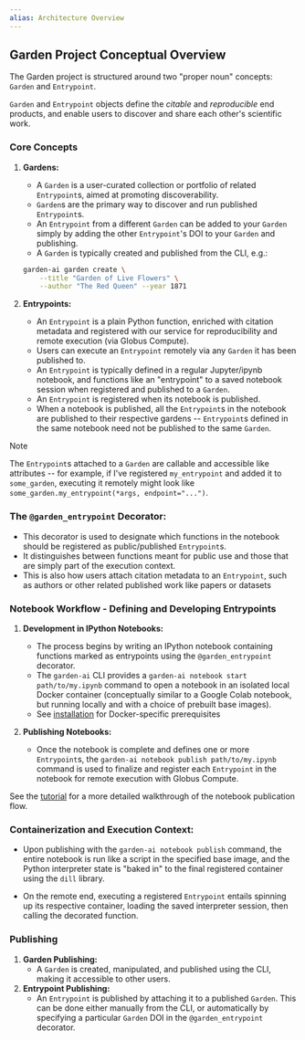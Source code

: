```yaml
---
alias: Architecture Overview
---
```

## Garden Project Conceptual Overview

The Garden project is structured around two "proper noun" concepts: `Garden` and `Entrypoint`.

`Garden` and `Entrypoint` objects define the *citable* and *reproducible* end products, and enable users to discover and share each other's scientific work.
### Core Concepts
1. **Gardens:**

    - A `Garden` is a user-curated collection or portfolio of related `Entrypoint`s, aimed at promoting discoverability.
    - `Garden`s are the primary way to discover and run published `Entrypoint`s.
    - An `Entrypoint` from a different `Garden` can be added to your `Garden` simply by adding the other `Entrypoint`'s DOI to your `Garden` and publishing.
    - A `Garden` is typically created and published from the CLI, e.g.:
    ```bash
	garden-ai garden create \
		--title "Garden of Live Flowers" \
		--author "The Red Queen" --year 1871
	```

2. **Entrypoints:**

    - An `Entrypoint` is a plain Python function, enriched with citation metadata and registered with our service for reproducibility and remote execution (via Globus Compute).
    - Users can execute an `Entrypoint` remotely via any `Garden` it has been published to.
    - An `Entrypoint` is typically defined in a regular Jupyter/ipynb notebook, and functions like an "entrypoint" to a saved notebook session when registered and published to a `Garden`.
    - An `Entrypoint` is registered when its notebook is published.
    - When a notebook is published, all the `Entrypoint`s in the notebook are published to their respective gardens -- `Entrypoint`s defined in the same notebook need not be published to the same `Garden`.

> [!NOTE]
> The `Entrypoint`s attached to a `Garden` are callable and accessible like attributes -- for example, if I've registered `my_entrypoint` and added it to `some_garden`, executing it remotely might look like `some_garden.my_entrypoint(*args, endpoint="...")`.


### The `@garden_entrypoint` Decorator:

- This decorator is used to designate which functions in the notebook should be registered as public/published `Entrypoint`s.
- It distinguishes between functions meant for public use and those that are simply part of the execution context.
- This is also how users attach citation metadata to an `Entrypoint`, such as authors or other related published work like papers or datasets

### Notebook Workflow - Defining and Developing Entrypoints

1. **Development in IPython Notebooks:**

    - The process begins by writing an IPython notebook containing functions marked as entrypoints using the `@garden_entrypoint` decorator.
    - The `garden-ai` CLI provides a `garden-ai notebook start path/to/my.ipynb` command to open a notebook in an isolated local Docker container (conceptually similar to a Google Colab notebook, but running locally and with a choice of prebuilt base images).
	- See [installation](user_guide/installation.md) for Docker-specific prerequisites

2. **Publishing Notebooks:**

    - Once the notebook is complete and defines one or more `Entrypoint`s, the `garden-ai notebook publish path/to/my.ipynb` command is used to finalize and register each `Entrypoint` in the notebook for remote execution with Globus Compute.

See the [tutorial](user_guide/tutorial.md) for a more detailed walkthrough of the notebook publication flow.
### Containerization and Execution Context:

- Upon publishing with the `garden-ai notebook publish` command, the entire notebook is run like a script in the specified base image, and the Python interpreter state is "baked in" to the final registered container using the `dill` library.

- On the remote end, executing a registered `Entrypoint` entails spinning up its respective container, loading the saved interpreter session, then calling the decorated function.

### Publishing

1. **Garden Publishing:**
    - A `Garden` is created, manipulated, and published using the CLI, making it accessible to other users.
2. **Entrypoint Publishing:**
    - An `Entrypoint` is published by attaching it to a published `Garden`. This can be done either manually from the CLI, or automatically by specifying a particular `Garden` DOI in the `@garden_entrypoint` decorator.
